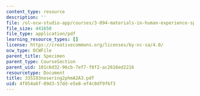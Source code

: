 ```yaml
---
content_type: resource
description: ''
file: /ol-ocw-studio-app/courses/3-094-materials-in-human-experience-spring-2004/4f854a6f09d357dde5e8ef4c0df9f6f3_33SI03nosering2phmA2A3.pdf
file_size: 441650
file_type: application/pdf
learning_resource_types: []
license: https://creativecommons.org/licenses/by-nc-sa/4.0/
ocw_type: OCWFile
parent_title: Specimen
parent_type: CourseSection
parent_uid: 101c6d32-96cb-7ef7-f8f2-ac2616ed2216
resourcetype: Document
title: 33SI03nosering2phmA2A3.pdf
uid: 4f854a6f-09d3-57dd-e5e8-ef4c0df9f6f3
---
```

